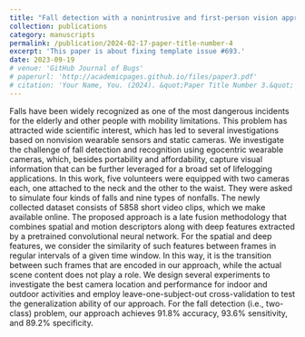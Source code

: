 ```yaml
---
title: "Fall detection with a nonintrusive and first-person vision approach"
collection: publications
category: manuscripts
permalink: /publication/2024-02-17-paper-title-number-4
excerpt: 'This paper is about fixing template issue #693.'
date: 2023-09-19
# venue: 'GitHub Journal of Bugs'
# paperurl: 'http://academicpages.github.io/files/paper3.pdf'
# citation: 'Your Name, You. (2024). &quot;Paper Title Number 3.&quot; <i>GitHub Journal of Bugs</i>. 1(3).'
---
```

Falls have been widely recognized as one of the most dangerous incidents for the elderly and other people with mobility limitations. This problem has attracted wide scientific interest, which has led to several investigations based on nonvision wearable sensors and static cameras. We investigate the challenge of fall detection and recognition using egocentric wearable cameras, which, besides portability and affordability, capture visual information that can be further leveraged for a broad set of lifelogging applications. In this work, five volunteers were equipped with two cameras each, one attached to the neck and the other to the waist. They were asked to simulate four kinds of falls and nine types of nonfalls. The newly collected dataset consists of 5858 short video clips, which we make available online. The proposed approach is a late fusion methodology that combines spatial and motion descriptors along with deep features extracted by a pretrained convolutional neural network. For the spatial and deep features, we consider the similarity of such features between frames in regular intervals of a given time window. In this way, it is the transition between such frames that are encoded in our approach, while the actual scene content does not play a role. We design several experiments to investigate the best camera location and performance for indoor and outdoor activities and employ leave-one-subject-out cross-validation to test the generalization ability of our approach. For the fall detection (i.e., two-class) problem, our approach achieves 91.8% accuracy, 93.6% sensitivity, and 89.2% specificity.

